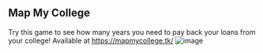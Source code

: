 ## Map My College

Try this game to see how many years you need to pay back your loans from your college!
Available at https://mapmycollege.tk/
![image](https://user-images.githubusercontent.com/57343372/135970442-ce0615b2-1881-4459-b9ae-ceb90d5ec899.png)
